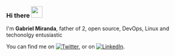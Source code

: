 ### Hi there <img src="https://raw.githubusercontent.com/gabriel8fm/gabriel8fm/master/wave.gif" width="30px">

I'm **Gabriel Miranda**, father of 2, open source, DevOps, Linux and techonolgy entusiastic
<!--
**gabriel8fm/gabriel8fm** is a ✨ _special_ ✨ repository because its `README.md` (this file) appears on your GitHub profile.

Here are some ideas to get you started:

- 🔭 I’m currently working on ...
- 🌱 I’m currently learning ...
- 👯 I’m looking to collaborate on ...
- 🤔 I’m looking for help with ...
- 💬 Ask me about ...
- 📫 How to reach me: ...
- 😄 Pronouns: ...
- ⚡ Fun fact: ...
-->


<!-- Actual text -->

You can find me on [![Twitter][1.2]][1], or on [![LinkedIn][2.2]][2].

<!-- Icons -->

[1.2]: http://i.imgur.com/wWzX9uB.png (twitter icon without padding)
[2.2]: https://raw.githubusercontent.com/gabriel8fm/gabriel8fm/master/linkedin-3-16.png (LinkedIn icon without padding)

<!-- Links to your social media accounts -->

[1]: https://twitter.com/gabriel8fm
[2]: https://www.linkedin.com/in/gabriel8fm/

